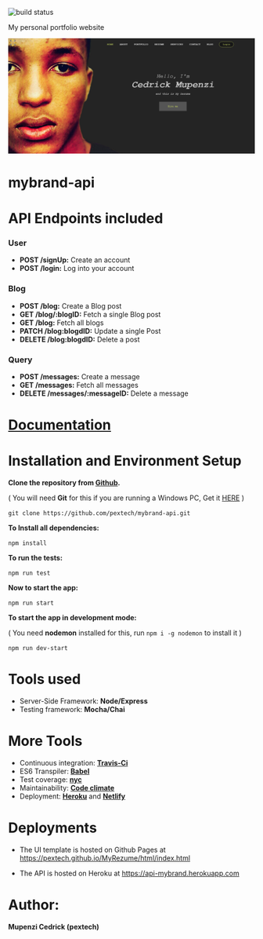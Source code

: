
![build status](https://travis-ci.org/pextech/mybrand-api.svg?branch=develop)

My personal portfolio website

![Node/Express/mybrand-api](landing.png)

# mybrand-api

# API Endpoints included

### User

- **POST /signUp:** Create an account
- **POST /login:** Log into your account

### Blog

- **POST /blog:** Create a Blog post
- **GET /blog/:blogID:** Fetch a single Blog post
- **GET /blog:** Fetch all blogs
- **PATCH /blog:blogdID:** Update a single Post
- **DELETE /blog:blogdID:** Delete a post

### Query

- **POST /messages:** Create a message
- **GET /messages:** Fetch all messages
- **DELETE /messages/:messageID:** Delete a message

# [Documentation](https://api-mybrand.herokuapp.com/api-docs/)

# Installation and Environment Setup

**Clone the repository from [Github](https://github.com/pextech/mybrand-api.git).**

( You will need **Git** for this if you are running a Windows PC, Get it [HERE](https://git-scm.com/) )

```
git clone https://github.com/pextech/mybrand-api.git
```

**To Install all dependencies:**

```
npm install
```

**To run the tests:**

```
npm run test 
```

**Now to start the app:**

```
npm run start
```

**To start the app in development mode:**

( You need **nodemon** installed for this, run `npm i -g nodemon` to install it )

```
npm run dev-start
```

# Tools used

- Server-Side Framework: **Node/Express**
- Testing framework: **Mocha/Chai**

# More Tools

- Continuous integration: **[Travis-Ci](travis-ci.org)**
- ES6 Transpiler: **[Babel](babeljs.io)**
- Test coverage: **[nyc](https://www.npmjs.com/package/nyc)**
- Maintainability: **[Code climate](https://codeclimate.com)**
- Deployment: **[Heroku](https://www.heroku.com)** and **[Netlify](https://www.netlify.com/)**

# Deployments

- The UI template is hosted on Github Pages at https://pextech.github.io/MyRezume/html/index.html

- The API is hosted on Heroku at https://api-mybrand.herokuapp.com

# Author:

**Mupenzi Cedrick (pextech)**
